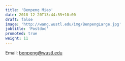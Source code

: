 ```yaml
---
title: 'Benpeng Miao'
date: 2018-12-20T13:44:55+10:00
draft: false
image: 'http://wang.wustl.edu/img/BenpengLarge.jpg'
jobtitle: 'Postdoc'
promoted: true
weight: 11
---
```

Email: benpeng@wustl.edu